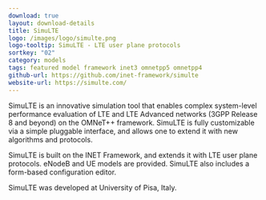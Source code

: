 ```yaml
---
download: true
layout: download-details
title: SimuLTE
logo: /images/logo/simulte.png
logo-tooltip: SimuLTE - LTE user plane protocols
sortkey: "02"
category: models
tags: featured model framework inet3 omnetpp5 omnetpp4
github-url: https://github.com/inet-framework/simulte
website-url: https://simulte.com/
---
```


SimuLTE is an innovative simulation tool that enables complex system-level
performance evaluation of LTE and LTE Advanced networks (3GPP Release 8
and beyond) on the OMNeT++ framework. SimuLTE is fully customizable
via a simple pluggable interface, and allows one to extend it with
new algorithms and protocols.

SimuLTE is built on the INET Framework, and extends it with LTE user plane
protocols. eNodeB and UE models are provided. SimuLTE also includes a
form-based configuration editor.

SimuLTE was developed at University of Pisa, Italy.

